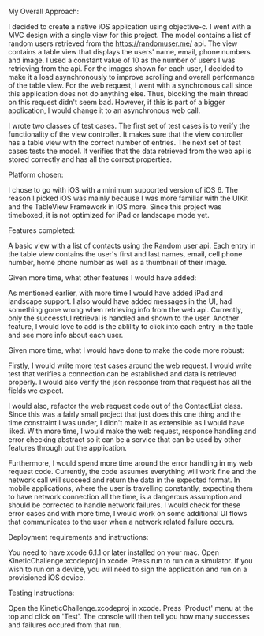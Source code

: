 My Overall Approach:

I decided to create a native iOS application using objective-c. I went with a MVC design with a single view for this project. 
The model contains a list of random users retrieved from the https://randomuser.me/ api. The view contains a table view that 
displays the users' name, email, phone numbers and image. I used a constant value of 10 as the number of users I was retrieving 
from the api. For the images shown for each user, I decided to make it a load asynchronously to improve scrolling and overall 
performance of the table view. For the web request, I went with a synchronous call since this application does not do anything 
else. Thus, blocking the main thread on this request didn't seem bad. However, if this is part of a bigger application, I would 
change it to an asynchronous web call. 

I wrote two classes of test cases. The first set of test cases is to verify the functionality of the view controller. It makes sure
that the view controller has a table view with the correct number of entries. The next set of test cases tests the model. It 
verifies that the data retrieved from the web api is stored correctly and has all the correct properties. 

Platform chosen:

I chose to go with iOS with a minimum supported version of iOS 6. The reason I picked iOS was mainly because I was more familiar
with the UIKit and the TableView Framework in iOS more. Since this project was timeboxed, it is not optimized for iPad or landscape
mode yet. 

Features completed:

A basic view with a list of contacts using the Random user api. Each entry in the table view contains the user's first and last
names, email, cell phone number, home phone number as well as a thumbnail of their image. 

Given more time, what other features I would have added:

As mentioned earlier, with more time I would have added iPad and landscape support. I also would have added messages in the UI,
had something gone wrong when retrieving info from the web api. Currently, only the successful retrieval is handled and shown to
the user. Another feature, I would love to add is the ablility to click into each entry in the table and see more info about each
user. 

Given more time, what I would have done to make the code more robust:

Firstly, I would write more test cases around the web request. I would write test that verifies a connection can be established
and data is retrieved properly. I would also verify the json response from that request has all the fields we expect.

I would also, refactor the web request code out of the ContactList class. Since this was a fairly small project that just does
this one thing and the time constraint I was under, I didn't make it as extensible as I would have liked. With more time, I would
make the web request, response handling and error checking abstract so it can be a service that can be used by other features 
through out the application.

Furthermore, I would spend more time around the error handling in my web request code. Currently, the code assumes everything 
will work fine and the network call will succeed and return the data in the expected format. In mobile applications, where the 
user is travelling constantly, expecting them to have network connection all the time, is a dangerous assumption and should be 
corrected to handle network failures. I would check for these error cases and with more time, I would work on some additional UI
flows that communicates to the user when a network related failure occurs. 

Deployment requirements and instructions:

You need to have xcode 6.1.1 or later installed on your mac. 
Open KineticChallenge.xcodeproj in xcode. Press run to run on a simulator. 
If you wish to run on a device, you will need to sign the application and run on a provisioned iOS device.

Testing Instructions:

Open the KineticChallenge.xcodeproj in xcode.
Press 'Product' menu at the top and click on 'Test'.
The console will then tell you how many successes and failures occured from that run. 

